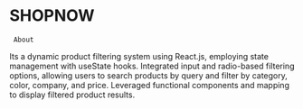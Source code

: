 # SHOPNOW

     About 

  Its a dynamic product filtering system using React.js, employing state management with useState hooks. Integrated input and radio-based filtering options, allowing users to search products by query and filter by category, color, company, and price. Leveraged functional components and mapping to display filtered product results.
